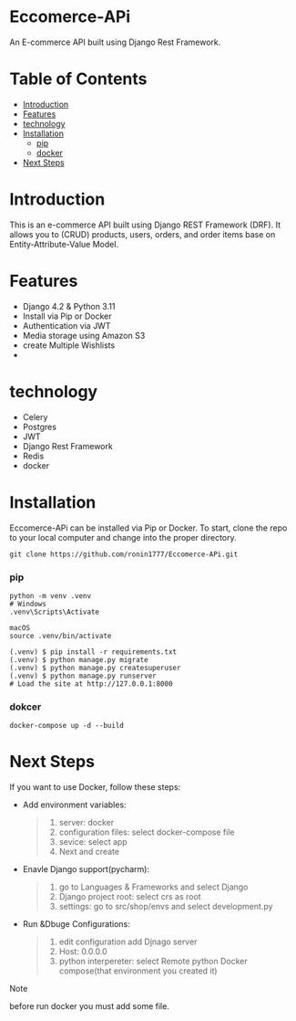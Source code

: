 # Eccomerce-APi

An E-commerce API built using Django Rest Framework.

# Table of Contents
* [Introduction](https://github.com/ronin1777/Eccomerce-APi/blob/main/README.md#introduction)
* [Features](https://github.com/ronin1777/H_dubbed/blob/main/README.md#features)
* [technology](https://github.com/ronin1777/H_dubbed/blob/main/README.md#technology)
* [Installation](https://github.com/ronin1777/H_dubbed/blob/main/README.md#setup-and-run)
  * [pip](https://github.com/ronin1777/Eccomerce-APi/blob/main/README.md#pip)
  * [docker](https://github.com/ronin1777/Eccomerce-APi/blob/main/README.md#dokcer)
* [Next Steps]()

# Introduction
This is an e-commerce API built using Django REST Framework (DRF). It allows you to (CRUD) products, users, orders, and order items base on Entity-Attribute-Value Model.

# Features
* Django 4.2 & Python 3.11
* Install via Pip or Docker
* Authentication via JWT
* Media storage using Amazon S3
* create Multiple Wishlists
* 

# technology
* Celery
* Postgres
* JWT
* Django Rest Framework
* Redis
* docker
# Installation
Eccomerce-APi can be installed via Pip or Docker. To start, clone the repo to your local computer and change into the proper directory.
```
git clone https://github.com/ronin1777/Eccomerce-APi.git
```
  ### pip
  ```
  python -m venv .venv
  # Windows
  .venv\Scripts\Activate
  
  macOS
  source .venv/bin/activate
  
  (.venv) $ pip install -r requirements.txt
  (.venv) $ python manage.py migrate
  (.venv) $ python manage.py createsuperuser
  (.venv) $ python manage.py runserver
  # Load the site at http://127.0.0.1:8000
  ```
  ### dokcer
  ```
  docker-compose up -d --build
  ```
# Next Steps
If you want to use Docker, follow these steps:
* Add environment variables:
  > 1. server: docker
  > 2. configuration files: select docker-compose file
  > 3. sevice: select app
  > 4. Next and create
* Enavle Django support(pycharm):
  > 1. go to Languages & Frameworks and select Django
  > 2. Django project root: select crs as root
  > 3. settings: go to src/shop/envs and select development.py
* Run &Dbuge Configurations:
  > 1. edit configuration add Djnago server
  > 2. Host: 0.0.0.0
  > 3. python interpereter: select Remote python Docker compose(that environment you created it)
> [!NOTE]
> before run docker you must add some file.

